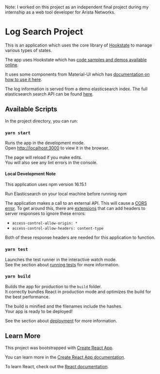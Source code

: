 Note: I worked on this project as an independent final project during my internship as a web tool developer for Arista Networks. 

# Log Search Project

This is an application which uses the core library of [Hookstate](https://github.com/avkonst/hookstate) to manage various types of states.

The app uses Hookstate which has [code samples and demos available online](https://hookstate.js.org/).

It uses some components from Material-UI which has [documentation on how to use it here](https://mui.com/material-ui/getting-started/overview/).

The log information is served from a demo elasticsearch index. 
The full elasticsearch search API can be found [here](https://www.elastic.co/guide/en/elasticsearch/reference/current/search-search.html).

## Available Scripts

In the project directory, you can run:

### `yarn start`

Runs the app in the development mode.<br />
Open [http://localhost:3000](http://localhost:3000) to view it in the browser.

The page will reload if you make edits.<br />
You will also see any lint errors in the console.

#### Local Development Note

This application uses npm version 16.15.1

Run Elasticsearch on your local machine before running npm

The application makes a call to an external API. This will cause a [CORS error](https://developer.mozilla.org/en-US/docs/Web/HTTP/CORS/Errors).
To get around this, there are [extensions](https://chrome.google.com/webstore/detail/modheader/idgpnmonknjnojddfkpgkljpfnnfcklj) that can add headers to server responses to ignore these errors:

- `access-control-allow-origin: *`
- `access-control-allow-headers: content-type`

Both of these response headers are needed for this application to function.

### `yarn test`

Launches the test runner in the interactive watch mode.<br />
See the section about [running tests](https://facebook.github.io/create-react-app/docs/running-tests) for more information.

### `yarn build`

Builds the app for production to the `build` folder.<br />
It correctly bundles React in production mode and optimizes the build for the best performance.

The build is minified and the filenames include the hashes.<br />
Your app is ready to be deployed!

See the section about [deployment](https://facebook.github.io/create-react-app/docs/deployment) for more information.

## Learn More

This project was bootstrapped with [Create React App](https://github.com/facebook/create-react-app).

You can learn more in the [Create React App documentation](https://facebook.github.io/create-react-app/docs/getting-started).

To learn React, check out the [React documentation](https://reactjs.org/).
